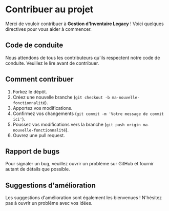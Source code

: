 # Contribuer au projet

Merci de vouloir contribuer à **Gestion d'Inventaire Legacy** ! Voici quelques directives pour vous aider à commencer.

## Code de conduite
Nous attendons de tous les contributeurs qu'ils respectent notre code de conduite. Veuillez le lire avant de contribuer.

## Comment contribuer
1. Forkez le dépôt.
2. Créez une nouvelle branche (`git checkout -b ma-nouvelle-fonctionnalité`).
3. Apportez vos modifications.
4. Confirmez vos changements (`git commit -m 'Votre message de commit ici'`).
5. Poussez vos modifications vers la branche (`git push origin ma-nouvelle-fonctionnalité`).
6. Ouvrez une pull request.

## Rapport de bugs
Pour signaler un bug, veuillez ouvrir un problème sur GitHub et fournir autant de détails que possible.

## Suggestions d'amélioration
Les suggestions d'amélioration sont également les bienvenues ! N'hésitez pas à ouvrir un problème avec vos idées.